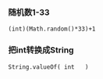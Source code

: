 ###   随机数1-33
```
(int)(Math.random()*33)+1
```

###  把int转换成String
```
String.valueOf( int   )
```
